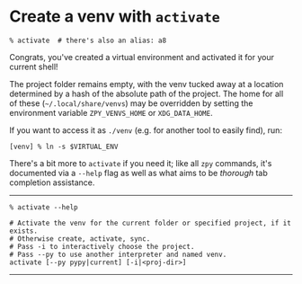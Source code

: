 # Create a venv with `activate`

```console
% activate  # there's also an alias: a8
```

Congrats, you've created a virtual environment and activated it for your current shell!

The project folder remains empty, with the venv tucked away
at a location determined by a hash of the absolute path of the project.
The home for all of these (`~/.local/share/venvs`) may be overridden
by setting the environment variable `ZPY_VENVS_HOME` or `XDG_DATA_HOME`.

If you want to access it as `./venv` (e.g. for another tool to easily find),
run:

```console
[venv] % ln -s $VIRTUAL_ENV
```

There's a bit more to `activate` if you need it;
like all `zpy` commands,
it's documented via a `--help` flag as well as
what aims to be *thorough* tab completion assistance.

---

```console
% activate --help
```
```shell
# Activate the venv for the current folder or specified project, if it exists.
# Otherwise create, activate, sync.
# Pass -i to interactively choose the project.
# Pass --py to use another interpreter and named venv.
activate [--py pypy|current] [-i|<proj-dir>]
```

---
